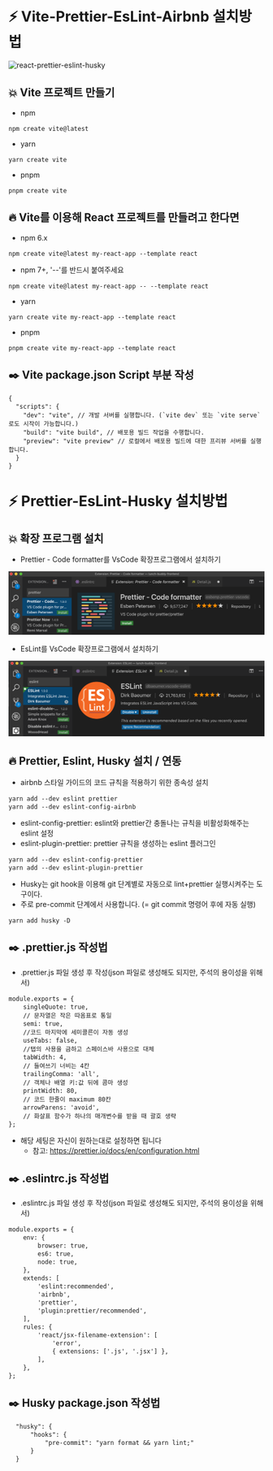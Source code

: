 # :zap: Vite-Prettier-EsLint-Airbnb 설치방법
![react-prettier-eslint-husky](https://user-images.githubusercontent.com/95972251/188041903-9b50b27b-316a-4269-86b8-8ec51349f07b.png)
## :boom: Vite 프로젝트 만들기
- npm
```
npm create vite@latest
```
- yarn
```
yarn create vite
```
- pnpm
```
pnpm create vite
```
## :fire: Vite를 이용해 React 프로젝트를 만들려고 한다면
- npm 6.x
```
npm create vite@latest my-react-app --template react
```
- npm 7+, '--'를 반드시 붙여주세요
```
npm create vite@latest my-react-app -- --template react
```
- yarn
```
yarn create vite my-react-app --template react
```
- pnpm
```
pnpm create vite my-react-app --template react
```
## :black_nib: Vite package.json Script 부분 작성
```
{
  "scripts": {
    "dev": "vite", // 개발 서버를 실행합니다. (`vite dev` 또는 `vite serve`로도 시작이 가능합니다.)
    "build": "vite build", // 배포용 빌드 작업을 수행합니다.
    "preview": "vite preview" // 로컬에서 배포용 빌드에 대한 프리뷰 서버를 실행합니다.
  }
}
```
# :zap: Prettier-EsLint-Husky 설치방법
## :boom: 확장 프로그램 설치
- Prettier - Code formatter를 VsCode 확장프로그램에서 설치하기

<img src="https://raw.githubusercontent.com/light9639/Prettier-EsLint-Airbnb/main/public/prettier.png" alt="prettier">

- EsLint를 VsCode 확장프로그램에서 설치하기

<img src="https://raw.githubusercontent.com/light9639/Prettier-EsLint-Airbnb/main/public/esLint.png" alt="EsLint">

## :fire: Prettier, Eslint, Husky 설치 / 연동
- airbnb 스타일 가이드의 코드 규칙을 적용하기 위한 종속성 설치
```
yarn add --dev eslint prettier
yarn add --dev eslint-config-airbnb
```
- eslint-config-prettier: eslint와 prettier간 충돌나는 규칙을 비활성화해주는 eslint 설정
- eslint-plugin-prettier: prettier 규칙을 생성하는 eslint 플러그인
```
yarn add --dev eslint-config-prettier
yarn add --dev eslint-plugin-prettier
```
- Husky는 git hook을 이용해 git 단계별로 자동으로 lint+prettier 실행시켜주는 도구이다.
- 주로 pre-commit 단계에서 사용합니다. (= git commit 명령어 후에 자동 실행)
```
yarn add husky -D
```
## :black_nib: .prettier.js 작성법
- .prettier.js 파일 생성 후 작성(json 파일로 생성해도 되지만, 주석의 용이성을 위해서)
```
module.exports = {
    singleQuote: true,
    // 문자열은 작은 따옴표로 통일
    semi: true,
    //코드 마지막에 세미콜른이 자동 생성
    useTabs: false,
    //탭의 사용을 금하고 스페이스바 사용으로 대체
    tabWidth: 4,
    // 들여쓰기 너비는 4칸
    trailingComma: 'all',
    // 객체나 배열 키:값 뒤에 콤마 생성
    printWidth: 80,
    // 코드 한줄이 maximum 80칸
    arrowParens: 'avoid',
    // 화살표 함수가 하나의 매개변수를 받을 때 괄호 생략
};
```
- 해당 세팅은 자신이 원하는대로 설정하면 됩니다
  - 참고: https://prettier.io/docs/en/configuration.html
## :black_nib: .eslintrc.js 작성법
- .eslintrc.js 파일 생성 후 작성(json 파일로 생성해도 되지만, 주석의 용이성을 위해서)
```
module.exports = {
    env: {
        browser: true,
        es6: true,
        node: true,
    },
    extends: [
        'eslint:recommended',
        'airbnb',
        'prettier',
        'plugin:prettier/recommended',
    ],
    rules: {
        'react/jsx-filename-extension': [
            'error',
            { extensions: ['.js', '.jsx'] },
        ],
    },
};
```
## :black_nib: Husky package.json 작성법
```
  "husky": {
      "hooks": {
          "pre-commit": "yarn format && yarn lint;"
      }
  }
```
